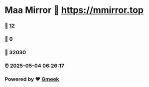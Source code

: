 # Maa Mirror :link: https://mmirror.top 
### :page_facing_up: [12](https://mmirror.top/tag.html) 
### :speech_balloon: 0 
### :hibiscus: 32030 
### :alarm_clock: 2025-05-04 06:26:17 
### Powered by :heart: [Gmeek](https://github.com/Meekdai/Gmeek)
